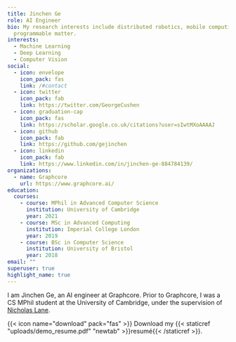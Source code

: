 ```yaml
---
title: Jinchen Ge
role: AI Engineer
bio: My research interests include distributed robotics, mobile computing and
  programmable matter.
interests:
  - Machine Learning
  - Deep Learning
  - Computer Vision
social:
  - icon: envelope
    icon_pack: fas
    link: /#contact
  - icon: twitter
    icon_pack: fab
    link: https://twitter.com/GeorgeCushen
  - icon: graduation-cap
    icon_pack: fas
    link: https://scholar.google.co.uk/citations?user=sIwtMXoAAAAJ
  - icon: github
    icon_pack: fab
    link: https://github.com/gejinchen
  - icon: linkedin
    icon_pack: fab
    link: https://www.linkedin.com/in/jinchen-ge-884784139/
organizations:
  - name: Graphcore
    url: https://www.graphcore.ai/
education:
  courses:
    - course: MPhil in Advanced Computer Science
      institution: University of Cambridge
      year: 2021
    - course: MSc in Advanced Computing
      institution: Imperial College London
      year: 2019
    - course: BSc in Computer Science
      institution: University of Bristol
      year: 2018
email: ""
superuser: true
highlight_name: true
---
```

I am Jinchen Ge, an AI engineer at Graphcore. Prior to Graphcore, I was a CS MPhil student at the University of Cambridge, under the supervision of [Nicholas Lane](http://niclane.org/).

{{< icon name="download" pack="fas" >}} Download my {{< staticref "uploads/demo_resume.pdf" "newtab" >}}resumé{{< /staticref >}}.
